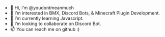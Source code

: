 - 👋 Hi, I’m @youdontmeanmuch
- 👀 I’m interested in BMX, Discord Bots, & Minecraft Plugin Development.
- 🌱 I’m currently learning Javascript.
- 💞️ I’m looking to collaborate on Discord Bot.
- 📫 You can reach me on github :)

<!---
youdontmeanmuch/youdontmeanmuch is a ✨ special ✨ repository because its `README.md` (this file) appears on your GitHub profile.
You can click the Preview link to take a look at your changes.
--->
